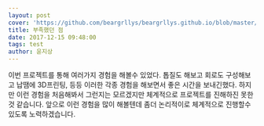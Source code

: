 ```yaml
---
layout: post
cover: 'https://github.com/beargrllys/beargrllys.github.io/blob/master/KakaoTalk_20171205_175303535.jpg?raw=true'
title: 부족했던 점
date: 2017-12-15 09:48:00
tags: test
author: 윤지상
---
```


<p>이번 프로젝트를 통해 여러가지 경험을 해볼수 있었다. 톱질도 해보고 회로도 구성해보고 납땜에 3D프린팅, 등등 이러한 각종 경험을 해보면서 좋은 시간을 보내긴했다. 하지만 이런 경험을 처음해봐서 그런지는 모르겠지만 체계적으로 프로젝트를 진해하진 못한것 같습니다. 앞으로 이런 경험을 많이 해볼텐데 좀더 논리적이로 체계적으로 진행할수 있도록 노력하겠습니다.</p>
